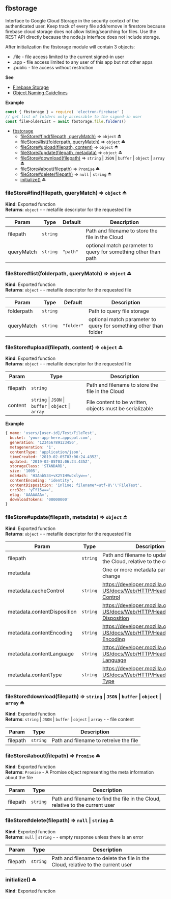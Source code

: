 <a name="module_fbstorage"></a>

## fbstorage
Interface to Google Cloud Storage in the security context of the authenticated user. Keep track of every file add/remove in firestore becausefirebase cloud storage does not allow listing/searching for files.Use the REST API directly because the node.js interface does not include storage.After initialization the fbstorage module will contain 3 objects:* .file - file access limited to the current signed-in user* .app - file access limited to any user of this app but not other apps* .public - file access without restriction

**See**

- [Firebase Storage](https://firebase.google.com/docs/storage/)
- [Object Naming Guidelines](https://cloud.google.com/storage/docs/naming#objectnames)

**Example**  
```js
const { fbstorage } = require( 'electron-firebase' )// get list of folders only accessible to the signed-in userconst fileFolderList = await fbstorage.file.folders()
```

* [fbstorage](#module_fbstorage)
    * [fileStore#find(filepath, queryMatch)](#exp_module_fbstorage--fileStore+find) ⇒ <code>object</code> ⏏
    * [fileStore#list(folderpath, queryMatch)](#exp_module_fbstorage--fileStore+list) ⇒ <code>object</code> ⏏
    * [fileStore#upload(filepath, content)](#exp_module_fbstorage--fileStore+upload) ⇒ <code>object</code> ⏏
    * [fileStore#update(filepath, metadata)](#exp_module_fbstorage--fileStore+update) ⇒ <code>object</code> ⏏
    * [fileStore#download(filepath)](#exp_module_fbstorage--fileStore+download) ⇒ <code>string</code> \| <code>JSON</code> \| <code>buffer</code> \| <code>object</code> \| <code>array</code> ⏏
    * [fileStore#about(filepath)](#exp_module_fbstorage--fileStore+about) ⇒ <code>Promise</code> ⏏
    * [fileStore#delete(filepath)](#exp_module_fbstorage--fileStore+delete) ⇒ <code>null</code> \| <code>string</code> ⏏
    * [initialize()](#exp_module_fbstorage--initialize) ⏏

<a name="exp_module_fbstorage--fileStore+find"></a>

### fileStore#find(filepath, queryMatch) ⇒ <code>object</code> ⏏
**Kind**: Exported function  
**Returns**: <code>object</code> - - metafile descriptor for the requested file  

| Param | Type | Default | Description |
| --- | --- | --- | --- |
| filepath | <code>string</code> |  | Path and filename to store the file in the Cloud |
| queryMatch | <code>string</code> | <code>&quot;path&quot;</code> | optional match parameter to query for something other than path |

<a name="exp_module_fbstorage--fileStore+list"></a>

### fileStore#list(folderpath, queryMatch) ⇒ <code>object</code> ⏏
**Kind**: Exported function  
**Returns**: <code>object</code> - - metafile descriptor for the requested file  

| Param | Type | Default | Description |
| --- | --- | --- | --- |
| folderpath | <code>string</code> |  | Path to query file storage |
| queryMatch | <code>string</code> | <code>&quot;folder&quot;</code> | optional match parameter to query for something other than folder |

<a name="exp_module_fbstorage--fileStore+upload"></a>

### fileStore#upload(filepath, content) ⇒ <code>object</code> ⏏
**Kind**: Exported function  
**Returns**: <code>object</code> - - metafile descriptor for the requested file  

| Param | Type | Description |
| --- | --- | --- |
| filepath | <code>string</code> | Path and filename to store the file in the Cloud |
| content | <code>string</code> \| <code>JSON</code> \| <code>buffer</code> \| <code>object</code> \| <code>array</code> | File content to be written, objects must be serializable |

**Example**  
```js
{ name: 'users/[user-id]/Test/FileTest',  bucket: 'your-app-here.appspot.com',  generation: '123456789123456',  metageneration: '1',  contentType: 'application/json',  timeCreated: '2019-02-05T03:06:24.435Z',  updated: '2019-02-05T03:06:24.435Z',  storageClass: 'STANDARD',  size: '1005',  md5Hash: 'H3Anb534+vX2Y1HVwJxlyw==',  contentEncoding: 'identity',  contentDisposition: 'inline; filename*=utf-8\'\'FileTest',  crc32c: 'yTf15w==',  etag: 'AAAAAAA=',  downloadTokens: '00000000' }
```
<a name="exp_module_fbstorage--fileStore+update"></a>

### fileStore#update(filepath, metadata) ⇒ <code>object</code> ⏏
**Kind**: Exported function  
**Returns**: <code>object</code> - - metafile descriptor for the requested file  

| Param | Type | Description |
| --- | --- | --- |
| filepath | <code>string</code> | Path and filename to update the file in the Cloud, relative to the current user |
| metadata |  | One or more metadata parameters to change |
| metadata.cacheControl | <code>string</code> | https://developer.mozilla.org/en-US/docs/Web/HTTP/Headers/Cache-Control |
| metadata.contentDisposition | <code>string</code> | https://developer.mozilla.org/en-US/docs/Web/HTTP/Headers/content-Disposition |
| metadata.contentEncoding | <code>string</code> | https://developer.mozilla.org/en-US/docs/Web/HTTP/Headers/Content-Encoding |
| metadata.contentLanguage | <code>string</code> | https://developer.mozilla.org/en-US/docs/Web/HTTP/Headers/Content-Language |
| metadata.contentType | <code>string</code> | https://developer.mozilla.org/en-US/docs/Web/HTTP/Headers/Content-Type |

<a name="exp_module_fbstorage--fileStore+download"></a>

### fileStore#download(filepath) ⇒ <code>string</code> \| <code>JSON</code> \| <code>buffer</code> \| <code>object</code> \| <code>array</code> ⏏
**Kind**: Exported function  
**Returns**: <code>string</code> \| <code>JSON</code> \| <code>buffer</code> \| <code>object</code> \| <code>array</code> - - file content  

| Param | Type | Description |
| --- | --- | --- |
| filepath | <code>string</code> | Path and filename to retreive the file |

<a name="exp_module_fbstorage--fileStore+about"></a>

### fileStore#about(filepath) ⇒ <code>Promise</code> ⏏
**Kind**: Exported function  
**Returns**: <code>Promise</code> - A Promise object representing the meta information about the file  

| Param | Type | Description |
| --- | --- | --- |
| filepath | <code>string</code> | Path and filename to find the file in the Cloud, relative to the current user |

<a name="exp_module_fbstorage--fileStore+delete"></a>

### fileStore#delete(filepath) ⇒ <code>null</code> \| <code>string</code> ⏏
**Kind**: Exported function  
**Returns**: <code>null</code> \| <code>string</code> - - empty response unless there is an error  

| Param | Type | Description |
| --- | --- | --- |
| filepath | <code>string</code> | Path and filename to delete the file in the Cloud, relative to the current user |

<a name="exp_module_fbstorage--initialize"></a>

### initialize() ⏏
**Kind**: Exported function  
